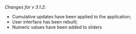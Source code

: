 _Changes for v 3.1.2_:
- Cumulative updates have been applied to the application;
- User interface has been rebuilt;
- Numeric values have been added to sliders

